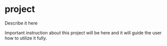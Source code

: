 # project
Describe it here

Important instruction about this project will be here and it will guide the user how to utilize it fully.
